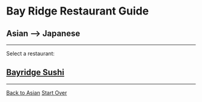 # Bay Ridge Restaurant Guide
## Asian --> Japanese
---
Select a restaurant:
## [Bayridge Sushi](http://www.brsushi.com/)
---
[Back to Asian](../asian.md)
[Start Over](../home.md)